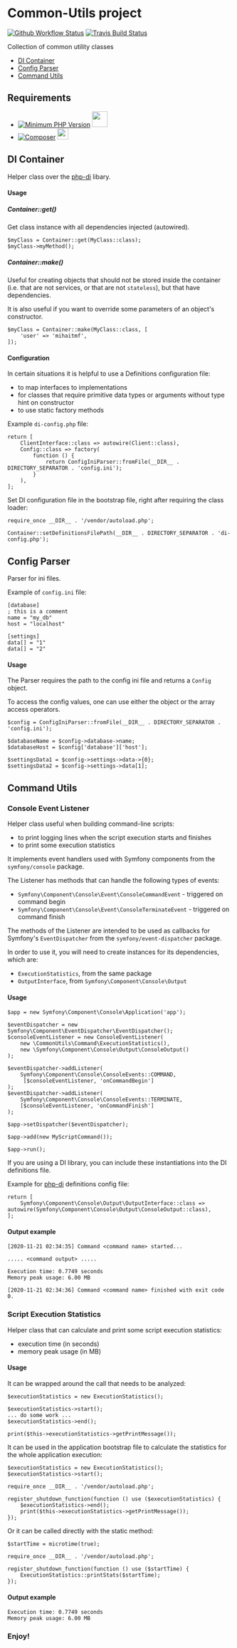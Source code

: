 # Common-Utils project
[![Github Workflow Status](https://github.com/mihaitmf/common-utils/workflows/PHP%20Composer%20Tests/badge.svg)](https://github.com/mihaitmf/common-utils/actions?query=workflow%3A%22PHP+Composer+Tests%22)
[![Travis Build Status](https://travis-ci.com/mihaitmf/common-utils.svg?branch=main)](https://travis-ci.com/mihaitmf/common-utils)

Collection of common utility classes 
* [DI Container](#di-container)
* [Config Parser](#config-parser)
* [Command Utils](#command-utils)

## Requirements
- [![Minimum PHP Version](https://img.shields.io/badge/php-%3E=7.4-8892BF.svg)](https://php.net/) <img src="https://www.php.net/images/logos/new-php-logo.svg" width="35">
- [![Composer](https://img.shields.io/badge/-composer-A16F22)](https://getcomposer.org) <img src="https://getcomposer.org/img/logo-composer-transparent.png" width="25">

## DI Container
Helper class over the [php-di](https://php-di.org/doc/) libary.

#### Usage
##### Container::get()
Get class instance with all dependencies injected (autowired).
```
$myClass = Container::get(MyClass::class);
$myClass->myMethod();
```

##### Container::make()
Useful for creating objects that should not be stored inside the container
(i.e. that are not services, or that are not `stateless`), but that have dependencies.

It is also useful if you want to override some parameters of an object's constructor.
```
$myClass = Container::make(MyClass::class, [
    'user' => 'mihaitmf',
]);
```

#### Configuration
In certain situations it is helpful to use a Definitions configuration file:
* to map interfaces to implementations
* for classes that require primitive data types or arguments without type hint on constructor
* to use static factory methods

Example `di-config.php` file:
```
return [
    ClientInterface::class => autowire(Client::class),
    Config::class => factory(
        function () {
            return ConfigIniParser::fromFile(__DIR__ . DIRECTORY_SEPARATOR . 'config.ini');
        }
    ),
];
```
Set DI configuration file in the bootstrap file, right after requiring the class loader:
```
require_once __DIR__ . '/vendor/autoload.php';

Container::setDefinitionsFilePath(__DIR__ . DIRECTORY_SEPARATOR . 'di-config.php');
```

## Config Parser
Parser for ini files.

Example of `config.ini` file:
```
[database]
; this is a comment
name = "my_db"
host = "localhost"

[settings]
data[] = "1"
data[] = "2"
```

#### Usage
The Parser requires the path to the config ini file and returns a `Config` object.

To access the config values, one can use either the object or the array access operators.
```
$config = ConfigIniParser::fromFile(__DIR__ . DIRECTORY_SEPARATOR . 'config.ini');

$databaseName = $config->database->name;
$databaseHost = $config['database']['host'];

$settingsData1 = $config->settings->data->{0};
$settingsData2 = $config->settings->data[1];
```

## Command Utils
### Console Event Listener
Helper class useful when building command-line scripts:
* to print logging lines when the script execution starts and finishes
* to print some execution statistics

It implements event handlers used with Symfony components from the `symfony/console`
package.

The Listener has methods that can handle the following types of events: 
* `Symfony\Component\Console\Event\ConsoleCommandEvent` - triggered on command begin
* `Symfony\Component\Console\Event\ConsoleTerminateEvent` - triggered on command finish

The methods of the Listener are intended to be used as callbacks for Symfony's 
`EventDispatcher` from the `symfony/event-dispatcher` package.

In order to use it, you will need to create instances for its dependencies, which are:
* `ExecutionStatistics`, from the same package
* `OutputInterface`, from `Symfony\Component\Console\Output`

#### Usage
```
$app = new Symfony\Component\Console\Application('app');

$eventDispatcher = new Symfony\Component\EventDispatcher\EventDispatcher();
$consoleEventListener = new ConsoleEventListener(
    new \CommonUtils\Command\ExecutionStatistics(),
    new \Symfony\Component\Console\Output\ConsoleOutput()
);

$eventDispatcher->addListener(
    Symfony\Component\Console\ConsoleEvents::COMMAND,
     [$consoleEventListener, 'onCommandBegin']
);
$eventDispatcher->addListener(
    Symfony\Component\Console\ConsoleEvents::TERMINATE,
    [$consoleEventListener, 'onCommandFinish']
);

$app->setDispatcher($eventDispatcher);

$app->add(new MyScriptCommand());

$app->run();
```  

If you are using a DI library, you can include these instantiations into
the DI definitions file.

Example for [php-di](https://php-di.org/doc/php-definitions.html) definitions
config file:
```
return [
    Symfony\Component\Console\Output\OutputInterface::class => autowire(Symfony\Component\Console\Output\ConsoleOutput::class),
];
```

#### Output example
```
[2020-11-21 02:34:35] Command <command name> started...

..... <command output> .....

Execution time: 0.7749 seconds
Memory peak usage: 6.00 MB

[2020-11-21 02:34:36] Command <command name> finished with exit code 0.
```

### Script Execution Statistics
Helper class that can calculate and print some script execution statistics:
* execution time (in seconds)
* memory peak usage (in MB)

#### Usage
It can be wrapped around the call that needs to be analyzed:
```
$executionStatistics = new ExecutionStatistics();

$executionStatistics->start();
... do some work ...
$executionStatistics->end();

print($this->executionStatistics->getPrintMessage());
```

It can be used in the application bootstrap file to calculate the statistics
for the whole application execution:
```
$executionStatistics = new ExecutionStatistics();
$executionStatistics->start();

require_once __DIR__ . '/vendor/autoload.php';

register_shutdown_function(function () use ($executionStatistics) {
    $executionStatistics->end();
    print($this->executionStatistics->getPrintMessage());    
});
```

Or it can be called directly with the static method:
```
$startTime = microtime(true);

require_once __DIR__ . '/vendor/autoload.php';

register_shutdown_function(function () use ($startTime) {
    ExecutionStatistics::printStats($startTime);    
});
```

#### Output example
```
Execution time: 0.7749 seconds
Memory peak usage: 6.00 MB
```

### Enjoy!
